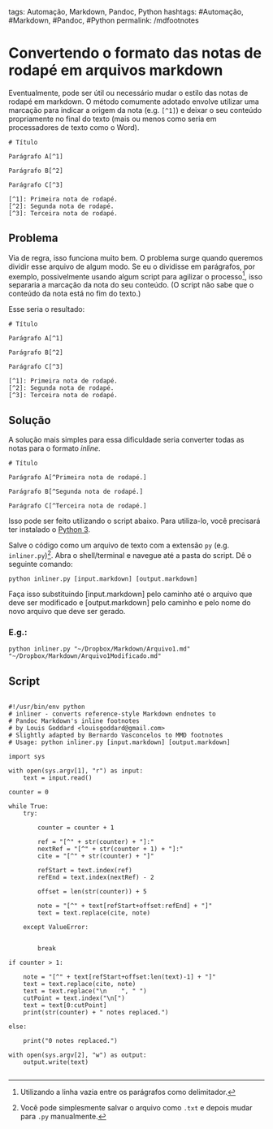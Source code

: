 tags: Automação, Markdown, Pandoc, Python
hashtags: #Automação, #Markdown, #Pandoc, #Python
permalink: /mdfootnotes

# Convertendo o formato das notas de rodapé em arquivos markdown
<script src="prism.js"></script>

Eventualmente, pode ser útil ou necessário mudar o estilo das notas de rodapé em markdown. O método comumente adotado envolve utilizar uma marcação para indicar a origem da nota (e.g. `[^1]`) e deixar o seu conteúdo propriamente no final do texto (mais ou menos como seria em processadores de texto como o Word).

```language-markdown
# Título

Parágrafo A[^1]

Parágrafo B[^2]

Parágrafo C[^3]

[^1]: Primeira nota de rodapé.
[^2]: Segunda nota de rodapé.
[^3]: Terceira nota de rodapé.
```

## Problema

Via de regra, isso funciona muito bem. O problema surge quando queremos dividir esse arquivo de algum modo. Se eu o dividisse em parágrafos, por exemplo, possivelmente usando algum script para agilizar o processo[^1], isso separaria a marcação da nota do seu conteúdo. (O script não sabe que o conteúdo da nota está no fim do texto.)

Esse seria o resultado:

```language-markdown
# Título

Parágrafo A[^1]
```

```language-markdown
Parágrafo B[^2]
```

```language-markdown
Parágrafo C[^3]

[^1]: Primeira nota de rodapé.
[^2]: Segunda nota de rodapé.
[^3]: Terceira nota de rodapé.
```

## Solução

A solução mais simples para essa dificuldade seria converter todas as notas para o formato *inline*.

```lang-markdown  
# Título

Parágrafo A[^Primeira nota de rodapé.]

Parágrafo B[^Segunda nota de rodapé.]

Parágrafo C[^Terceira nota de rodapé.]
```

Isso pode ser feito utilizando o script abaixo. Para utiliza-lo, você precisará ter instalado o [Python 3](https://www.python.org/downloads/).

Salve o código como um arquivo de texto com a extensão `py` (e.g. `inliner.py`)[^2]. Abra o shell/terminal e navegue até a pasta do script. Dê o seguinte comando:

```language-bash
python inliner.py [input.markdown] [output.markdown]
```

Faça isso substituindo [input.markdown] pelo caminho até o arquivo que deve ser modificado e [output.markdown] pelo caminho e pelo nome do novo arquivo que deve ser gerado.

### E.g.:

```language-bash
python inliner.py "~/Dropbox/Markdown/Arquivo1.md" "~/Dropbox/Markdown/Arquivo1Modificado.md"
```

## Script

```language-python

#!/usr/bin/env python
# inliner - converts reference-style Markdown endnotes to
# Pandoc Markdown's inline footnotes
# by Louis Goddard <louisgoddard@gmail.com>
# Slightly adapted by Bernardo Vasconcelos to MMD footnotes
# Usage: python inliner.py [input.markdown] [output.markdown]

import sys

with open(sys.argv[1], "r") as input:
    text = input.read()

counter = 0

while True:
    try:

        counter = counter + 1

        ref = "[^" + str(counter) + "]:"
        nextRef = "[^" + str(counter + 1) + "]:"
        cite = "[^" + str(counter) + "]"

        refStart = text.index(ref)
        refEnd = text.index(nextRef) - 2

        offset = len(str(counter)) + 5

        note = "[^" + text[refStart+offset:refEnd] + "]"
        text = text.replace(cite, note)

    except ValueError:


        break

if counter > 1:

    note = "[^" + text[refStart+offset:len(text)-1] + "]"
    text = text.replace(cite, note)
    text = text.replace("\n    ", " ")
    cutPoint = text.index("\n[")
    text = text[0:cutPoint]
    print(str(counter) + " notes replaced.")

else:

    print("0 notes replaced.")

with open(sys.argv[2], "w") as output:
    output.write(text)
    
```

[^1]: Utilizando a linha vazia entre os parágrafos como delimitador.  
[^2]: Você pode simplesmente salvar o arquivo como `.txt` e depois mudar para `.py` manualmente.
